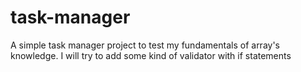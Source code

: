 # task-manager
A simple task manager project to test my fundamentals of array's knowledge. I will try to add some kind of validator with if statements
